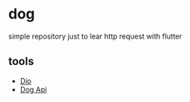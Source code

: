 # dog

simple repository just to lear http request with flutter

## tools

- [Dio](https://pub.dev/packages/dio/example)
- [Dog Api](https://dog.ceo/dog-api/documentation/random)
